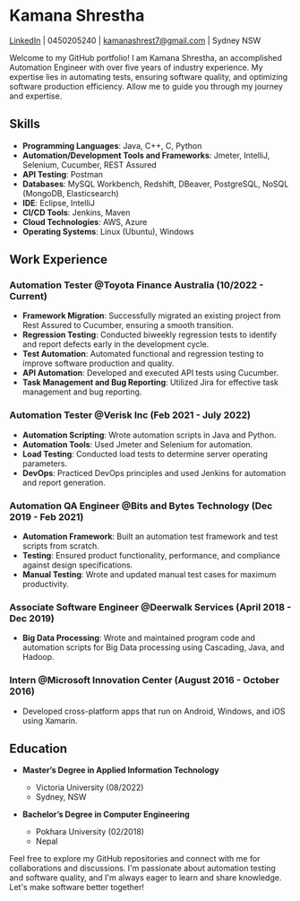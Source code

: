 # Kamana Shrestha
[LinkedIn](https://www.linkedin.com/in/kamana-shrestha/) |  0450205240 | kamanashrest7@gmail.com | Sydney NSW

Welcome to my GitHub portfolio! I am Kamana Shrestha, an accomplished Automation Engineer with over five years of industry experience. My expertise lies in automating tests, ensuring software quality, and optimizing software production efficiency. Allow me to guide you through my journey and expertise.

## Skills

- **Programming Languages**: Java, C++, C, Python
- **Automation/Development Tools and Frameworks**: Jmeter, IntelliJ, Selenium, Cucumber, REST Assured
- **API Testing**: Postman
- **Databases**: MySQL Workbench, Redshift, DBeaver, PostgreSQL, NoSQL (MongoDB, Elasticsearch)
- **IDE**: Eclipse, IntelliJ
- **CI/CD Tools**: Jenkins, Maven
- **Cloud Technologies**: AWS, Azure
- **Operating Systems**: Linux (Ubuntu), Windows

## Work Experience

### Automation Tester @Toyota Finance Australia (10/2022 - Current)
- **Framework Migration**: Successfully migrated an existing project from Rest Assured to Cucumber, ensuring a smooth transition.
- **Regression Testing**: Conducted biweekly regression tests to identify and report defects early in the development cycle.
- **Test Automation**: Automated functional and regression testing to improve software production and quality.
- **API Automation**: Developed and executed API tests using Cucumber.
- **Task Management and Bug Reporting**: Utilized Jira for effective task management and bug reporting.

### Automation Tester @Verisk Inc (Feb 2021 - July 2022)
- **Automation Scripting**: Wrote automation scripts in Java and Python.
- **Automation Tools**: Used Jmeter and Selenium for automation.
- **Load Testing**: Conducted load tests to determine server operating parameters.
- **DevOps**: Practiced DevOps principles and used Jenkins for automation and report generation.

### Automation QA Engineer @Bits and Bytes Technology (Dec 2019 - Feb 2021)
- **Automation Framework**: Built an automation test framework and test scripts from scratch.
- **Testing**: Ensured product functionality, performance, and compliance against design specifications.
- **Manual Testing**: Wrote and updated manual test cases for maximum productivity.

### Associate Software Engineer @Deerwalk Services (April 2018 - Dec 2019)
- **Big Data Processing**: Wrote and maintained program code and automation scripts for Big Data processing using Cascading, Java, and Hadoop.

### Intern @Microsoft Innovation Center (August 2016 - October 2016)
- Developed cross-platform apps that run on Android, Windows, and iOS using Xamarin.

## Education
- **Master’s Degree in Applied Information Technology**
  - Victoria University (08/2022)
  - Sydney, NSW

- **Bachelor’s Degree in Computer Engineering**
  - Pokhara University (02/2018)
  - Nepal

Feel free to explore my GitHub repositories and connect with me for collaborations and discussions. I'm passionate about automation testing and software quality, and I'm always eager to learn and share knowledge. Let's make software better together!
